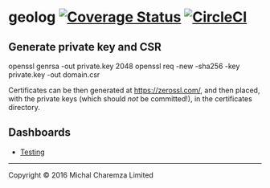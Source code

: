 # geolog [![Coverage Status](https://coveralls.io/repos/github/michalc/geolog/badge.svg?branch=master)](https://coveralls.io/github/michalc/geolog?branch=master) [![CircleCI](https://circleci.com/gh/michalc/geolog.svg?style=shield)](https://circleci.com/gh/michalc/geolog)


## Generate private key and CSR

openssl genrsa -out private.key 2048
openssl req -new -sha256 -key private.key -out domain.csr

Certificates can be then generated at https://zerossl.com/, and then placed, with the private keys (which should *not* be committed!), in the certificates directory.


## Dashboards

- [Testing](https://www.hostedgraphite.com/560b32d8/ded17519-03d3-4c50-8c86-b7de0c58adb5/grafana/dashboard/db/tests)



-------

Copyright © 2016 Michal Charemza Limited 
